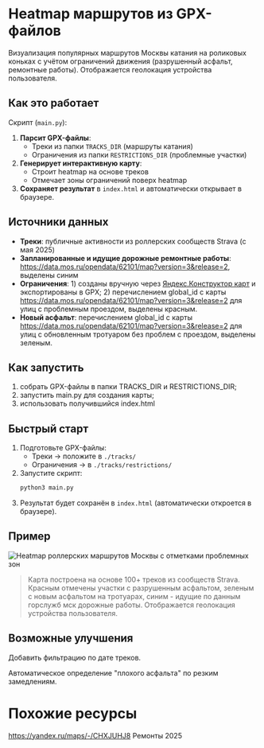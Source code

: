 # Heatmap маршрутов из GPX-файлов
Визуализация популярных маршрутов Москвы катания на роликовых коньках с учётом ограничений движения (разрушенный асфальт, ремонтные работы). Отображается геолокация устройства пользователя.

## Как это работает
Скрипт (`main.py`):
1. **Парсит GPX-файлы**:
   - Треки из папки `TRACKS_DIR` (маршруты катания)
   - Ограничения из папки `RESTRICTIONS_DIR` (проблемные участки)
2. **Генерирует интерактивную карту**:
   - Строит heatmap на основе треков
   - Отмечает зоны ограничений поверх heatmap
3. **Сохраняет результат** в `index.html` и автоматически открывает в браузере.

## Источники данных
- **Треки**: публичные активности из роллерских сообществ Strava (с мая 2025)
- **Запланированные и идущие дорожные ремонтные работы**: https://data.mos.ru/opendata/62101/map?version=3&release=2, выделены синим
- **Ограничения**: 1) созданы вручную через [Яндекс.Конструктор карт](https://yandex.ru/map-constructor/) и экспортированы в GPX; 2) перечислением global_id с карты https://data.mos.ru/opendata/62101/map?version=3&release=2 для улиц с проблемным проездом, выделены красным.
- **Новый асфальт**: перечислением global_id с карты https://data.mos.ru/opendata/62101/map?version=3&release=2 для улиц с обновленным тротуаром без проблем с проездом, выделены зеленым.

## Как запустить
1) собрать GPX-файлы в папки TRACKS_DIR и RESTRICTIONS_DIR;
2) запустить main.py для создания карты;
3) использовать получившийся index.html

## Быстрый старт
1. Подготовьте GPX-файлы:
   - Треки → положите в `./tracks/`
   - Ограничения → в `./tracks/restrictions/`
2. Запустите скрипт:
   ```bash
   python3 main.py
3. Результат будет сохранён в `index.html` (автоматически откроется в браузере).
   
## Пример   
![Heatmap роллерских маршрутов Москвы с отметками проблемных зон](Screenshot_1.png)  
> Карта построена на основе 100+ треков из сообществ Strava. Красным отмечены участки с разрушенным асфальтом, зеленым с новым асфальтом на тротуарах, синим - идущие по данным горслужб мск дорожные работы. Отображается геолокация устройства пользователя.

## Возможные улучшения
Добавить фильтрацию по дате треков.

Автоматическое определение "плохого асфальта" по резким замедлениям.

# Похожие ресурсы
https://yandex.ru/maps/-/CHXJUHJ8 Ремонты 2025